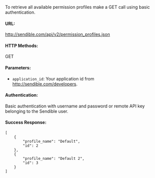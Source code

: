 To retrieve all available permission profiles make a GET call using basic authentication.

#### URL: ####
http://sendible.com/api/v2/permission_profiles.json

#### HTTP Methods: ####
GET

#### Parameters: ####
  * `application_id`: Your application id from http://sendible.com/developers.


#### Authentication: ####
Basic authentication with username and password or remote API key belonging to the Sendible user.

#### Success Response: ####
```
[
    {
        "profile_name": "Default",
        "id": 2
    },
    {
        "profile_name": "Default 2",
        "id": 3
    }
]
```
